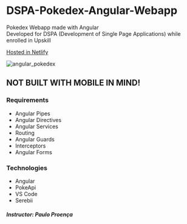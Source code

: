 # DSPA-Pokedex-Angular-Webapp
Pokedex Webapp made with Angular </br>
Developed for DSPA (Development of Single Page Applications) while enrolled in Upskill

[Hosted in Netlify](https://pokecatalogue.netlify.app/)

![angular_pokedex](https://github.com/tbarracha/DSPA-Pokdex-Angular-Webapp/assets/21272904/5386dda0-559b-448a-a296-fd1185980dbf)

## NOT BUILT WITH MOBILE IN MIND!

### Requirements
- Angular Pipes
- Angular Directives
- Angular Services
- Routing
- Angular Guards
- Interceptors
- Angular Forms
### Technologies
- Angular
- PokeApi
- VS Code
- Serebii

##### Instructor: Paulo Proença
